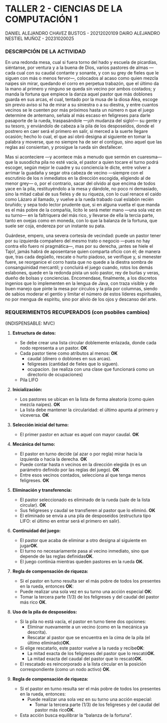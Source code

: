 # TALLER 2 - CIENCIAS DE LA COMPUTACIÓN 1

DANIEL ALEJANDRO CHAVEZ BUSTOS - 20212020109
DAIRO ALEJANDRO NESTIEL MUÑOZ - 20231020025


### DESCRIPCIÓN DE LA ACTIVIDAD
En una redonda mesa, cual si fuera torno del hado y escuela de picardías, siéntanse, por ventura y a la buena de Dios, varios pastores de almas —cada cual con su caudal contante y sonante, y con su grey de fieles que le siguen con más o menos fervor—, colocados al acaso como quien mezcla naipes sin mirar, quedando el corro en perpetua trabazón, que el último da la mano al primero y ninguno se queda sin vecino por ambos costados; y manda la fortuna que empiece la danza aquel pastor que más doblones guarda en sus arcas, el cual, tentado por la musa de la diosa Alea, escoge sin previo aviso si ha de mirar a su siniestra o a su diestra, y entre cuantos vecinos se le cuenten por más próximos hasta un número n que el juego determine de antemano, señala al más escaso en feligreses para darle pasaporte de la rueda, traspasándole —¡oh mudanza del siglo!— su gente y su tesoro, y enviándolo de cabeza a la pila de los desposeídos, donde el postrero en caer será el primero en salir, si merced a la suerte llegare ocasión; hecho lo cual, el que así obró designa al siguiente en tomar la palabra y moverse, que no siempre ha de ser el contiguo, sino aquel que las reglas así consientan, y prosigue la rueda sin desfallecer.

Mas si aconteciere —y acontece más a menudo que sermón en cuaresma— que la susodicha pila no esté vacía, el pastor a quien tocare el turno podrá escoger, según mejor le cuadre y su conciencia le dicte, entre volver a arrimar la guadaña y segar otra cabeza de vecino —siempre con el escrutinio de los n inmediatos en la dirección escogida, eligiendo al de menor grey— o, por el contrario, sacar del olvido al que encima de todos yace en la pila, restituyéndolo a la mesa y dándole, no poco ni demasiado, sino la mitad cabal de sus fieles y de su riqueza, con lo cual renace el caído como Lázaro al llamado, y vuelve a la rueda trabado cual eslabón recién bruñido; y sepa todo lector prudente que, si en alguna vuelta el que manda es el más pobre de la compañía, lícito le será meter mano —una sola vez en su turno— en la faltriquera del más rico, y llevarse de ella la tercia parte, tanto en ovejas como en moneda, con lo que la balanza de la fortuna, que suele ser coja, endereza por un instante su pata.

Guárdese, empero, una severa cortesía de vecindad: puede un pastor tener por su izquierda compañero del mesmo trato o negocio —pues no hay contra ello fuero ni pragmática—, mas por su derecha, ¡antes se hiele el Tajo!, jamás habrá de aposentarse quien comparta oficio con él; de manera que, tras cada degüello, rescate o hurto piadoso, se verifique y, si menester fuere, se reorganice el corro hasta que no quede a la diestra sombra de consanguinidad mercantil; y concluirá el juego cuando, rotos los demás eslabones, quede en la redonda pista un solo pastor, rey de burlas y veras, dueño de bolsas y conciencias. Encomendase, finalmente, a los discretos ingenios que lo implementen en la lengua de Java, con traza visible y de buen manejo que pinte la mesa por círculos y la pila por columnas, siendo de sabios moderar el gentío y limitar el número de estos líderes espirituales, no por mengua de espíritu, sino por alivio de los ojos y descanso del arte.

### REQUERIMIENTOS RECUPERADOS (con psobiles cambios)

(INDISPENSABLE: MVC)

1) **Estructura de datos:**
    - Se debe crear una lista circular doblemente enlazada, donde cada nodo representa a un pastor. **OK**
    - Cada pastor tiene como atributos al menos: **OK**
        - caudal (dinero o doblones en sus arcas).
        - feligreses (cantidad de fieles que lo siguen).
        - ocupacion. (se realiza con una clase que funcionará como un directorio de ocupaciones)
    - Pila LIFO

2) **Inicialización:**
    - Los pastores se ubican en la lista de forma aleatoria (como quien mezcla naipes). **OK**
    - La lista debe mantener la circularidad: el último apunta al primero y viceversa. **OK**

3) **Selección inicial del turno:**
    - El primer pastor en actuar es aquel con mayor caudal. **OK**

4) **Mecánica del turno:**
    - El pastor en turno decide (al azar o por regla) mirar hacia la izquierda o hacia la derecha. **OK**
    - Puede contar hasta n vecinos en la dirección elegida (n es un parámetro definido por las reglas del juego). **OK**
    - Entre esos vecinos contados, selecciona al que tenga menos feligreses. **OK**

5) **Eliminación y transferencia:**
    - El pastor seleccionado es eliminado de la rueda (sale de la lista circular). **OK**
    - Sus feligreses y caudal se transfieren al pastor que lo eliminó. **OK**
    - El eliminado se envía a una pila de desposeídos (estructura tipo LIFO: el último en entrar será el primero en salir).

4) **Continuidad del juego:**
    - El pastor que acaba de eliminar a otro designa al siguiente en jugar**OK**.
    - El turno no necesariamente pasa al vecino inmediato, sino que depende de las reglas definidas**OK**.
    - El juego continúa mientras queden pastores en la rueda **OK**.

5) **Regla de compensación de riqueza:**
    - Si el pastor en turno resulta ser el más pobre de todos los presentes en la rueda, entonces **OK**:
    - Puede realizar una sola vez en su turno una acción especial **OK**:
    - Tomar la tercera parte (1/3) de los feligreses y del caudal del pastor más rico **OK**.

6) **Uso de la pila de desposeídos:**
    - Si la pila no está vacía, el pastor en turno tiene dos opciones:
        - Eliminar nuevamente a un vecino (como en la mecánica ya descrita).
        - Rescatar al pastor que se encuentra en la cima de la pila (el último eliminado)**OK**.
    - Si elige rescatarlo, este pastor vuelve a la rueda y recibe**OK**:
        - La mitad exacta de los feligreses del pastor que lo rescató**OK**.
        - La mitad exacta del caudal del pastor que lo rescató**OK**.
    - El rescatado es reincorporado a la lista circular en la posición correspondiente (como un nodo activo) **OK**.

7) **Regla de compensación de riqueza:**
    - Si el pastor en turno resulta ser el más pobre de todos los presentes en la rueda, entonces:
        - Puede realizar una sola vez en su turno una acción especial:
            - Tomar la tercera parte (1/3) de los feligreses y del caudal del pastor más rico**OK**.
    - Esta acción busca equilibrar la “balanza de la fortuna”.

